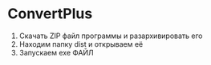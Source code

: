 # ConvertPlus
1) Скачать ZIP файл программы и разархивировать его
2) Находим папку dist и открываем её
3) Запускаем exe ФАЙЛ